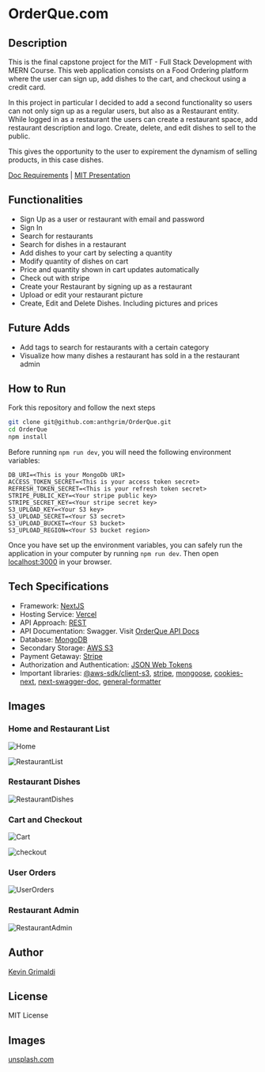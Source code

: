 # OrderQue.com

## Description

This is the final capstone project for the MIT - Full Stack Development with MERN Course. This web application consists on a Food Ordering platform where the user can sign up, add dishes to the cart, and checkout using a credit card.

In this project in particular I decided to add a second functionality so users can not only sign up as a regular users, but also as a Restaurant entity. While logged in as a restaurant the users can create a restaurant space, add restaurant description and logo. Create, delete, and edit dishes to sell to the public.

This gives the opportunity to the user to expirement the dynamism of selling products, in this case dishes.

[Doc Requirements](https://1drv.ms/b/s!Aq3braK3qcmji0kTLnrXNQ3zvtAN?e=M9yBKt) |
[MIT Presentation](https://1drv.ms/b/s!Aq3braK3qcmji0rog4cjKEI84mp5?e=oZWZOD)

## Functionalities

- Sign Up as a user or restaurant with email and password
- Sign In
- Search for restaurants
- Search for dishes in a restaurant
- Add dishes to your cart by selecting a quantity
- Modify quantity of dishes on cart
- Price and quantity shown in cart updates automatically
- Check out with stripe
- Create your Restaurant by signing up as a restaurant
- Upload or edit your restaurant picture
- Create, Edit and Delete Dishes. Including pictures and prices

## Future Adds

- Add tags to search for restaurants with a certain category
- Visualize how many dishes a restaurant has sold in a the restaurant admin

## How to Run

Fork this repository and follow the next steps

```bash
git clone git@github.com:anthgrim/OrderQue.git
cd OrderQue
npm install
```

Before running `npm run dev`, you will need the following environment variables:

```
DB_URI=<This is your MongoDb URI>
ACCESS_TOKEN_SECRET=<This is your access token secret>
REFRESH_TOKEN_SECRET=<This is your refresh token secret>
STRIPE_PUBLIC_KEY=<Your stripe public key>
STRIPE_SECRET_KEY=<Your stripe secret key>
S3_UPLOAD_KEY=<Your S3 key>
S3_UPLOAD_SECRET=<Your S3 secret>
S3_UPLOAD_BUCKET=<Your S3 bucket>
S3_UPLOAD_REGION=<Your S3 bucket region>
```

Once you have set up the environment variables, you can safely run the application in your computer by running `npm run dev`. Then open [localhost:3000](http//localhost:3000) in your browser.

## Tech Specifications

- Framework: [NextJS](https://nextjs.org/)
- Hosting Service: [Vercel](https://vercel.com/)
- API Approach: [REST](https://aws.amazon.com/what-is/restful-api/)
- API Documentation: Swagger. Visit [OrderQue API Docs](https://www.orderque.com/api-doc)
- Database: [MongoDB](https://www.mongodb.com/)
- Secondary Storage: [AWS S3](https://aws.amazon.com/s3/)
- Payment Getaway: [Stripe](https://stripe.com/)
- Authorization and Authentication: [JSON Web Tokens](https://jwt.io/)
- Important libraries: [@aws-sdk/client-s3](https://docs.aws.amazon.com/AWSJavaScriptSDK/v3/latest/clients/client-s3/index.html), [stripe](https://stripe.com/docs/api), [mongoose](https://mongoosejs.com/), [cookies-next](https://www.npmjs.com/package/cookies-next), [next-swagger-doc](https://www.npmjs.com/package/next-swagger-doc), [general-formatter](https://www.npmjs.com/package/general-formatter)

## Images

### Home and Restaurant List

![Home](https://bl6pap004files.storage.live.com/y4mNa-yrUk3du3g7qFEhDwvJf8vcmKc7u5ebm_-V8IddwnasMZlA44GUXQ-OV4-hqPFhC1zuP7-FnaukQU9OhSrw8CQ9ivvf7nPWXktM44OVZkw2l6JUfK5NpdKQSKYLla8bb8XsJlhI5_xU89ZmnGeAL1qUlQV5ogdMc3jZX-jc2FDtj3TtCK6xGW3_F1xqPxYKCqnMiBNTqAyplbwYSxC2fMAVh6HWMOd2xHsoIrJhks?encodeFailures=1&width=1688&height=833)

![RestaurantList](https://bl6pap004files.storage.live.com/y4mndhYOPQTb1cOz2jZKu5G1V9PtH0NrfAOhQdSeFLNT7bhvL1Gg3kp0ThpdfnVOy7jJ2leYIb06bRmTwkMM5jwtiKmhX0SzEoaXu4hN8CaeyXCDTpiiYJKdC4-NaP5--L3YnvtFd6k-r0iChuTuvW3U5ZAuig2THVzaZutoXU61YRIzpEHKVNplhTkEh_vHs_CyBhvECUCMPTcxZKdnkH-p1wv3Ygzh_lpbIYnBoUyvx0?encodeFailures=1&width=1701&height=635)

### Restaurant Dishes

![RestaurantDishes](https://bl6pap004files.storage.live.com/y4mu4hQZG6mtCDWMP-NQVjeVm9FLbjqJzlxdA1xVuiVIbJ2DkNPcwU9qXlEctA7SSn03qBQycZY5ueZ0fDKxqR4CnvFEfq3xHR9AwzdIXxmf2inJhlGLZ0h-QWS4e_F6j73mXLtfUOyca43C1I1Rr_zLjjGzQV7MoUBIHLKGvJAxHv1PGGSEvlA0wjm616qsrlsgRXbGS1O0bdnyWtgA7oah7NjT5sSDgpp6bWqbqi1C_A?encodeFailures=1&width=1666&height=836)

### Cart and Checkout

![Cart](https://bl6pap004files.storage.live.com/y4mfpvRU8ryFhQcyVgGwkjebezIoGciwL_Gf5jM4E9JgZhfyGFbgzsYTzXMWxlS7D44MuXDMYH_x9fkz4AYuJGLDNQC0kEODiN2aVKzS09E2yd2pYCM7wWjqohAFmEzDwSWoFkZ2t2Hmcdhg3DaHbeYXtNhAzihWnVcT51TdR6WTxtWZrussAJf5mLSwGrEEkoy7WrCO6JCSYHWt-wz-xu2B2bxUd7YHSCu3OCVr4OpRuI?encodeFailures=1&width=1683&height=668)

![checkout](https://bl6pap004files.storage.live.com/y4mznGAaEu5VoHWQfQzkwxI102AhUIiUR6Cy1IzK325y5NeXu0ksx2g4tskQyN7W3zQ8vMH_g7GVBniSOag2EF3DnvnZafrpcQlnIjNv8gpMu09GK4RzYivcY1uKpSCWzd1cp5LsFaVyDZDRx3AUS9drTkptHjBW5gTMGLN4VZdehiLxVVHqC-OP9NiYI0ynEXDNMxLS3-goa2j2OwE5jZZmDuBLX_CMwRAsQRbH47AaDo?encodeFailures=1&width=1005&height=724)

### User Orders

![UserOrders](https://bl6pap004files.storage.live.com/y4mP2U4w0zX5Lh3R7J-R935MW4TM1gGJr1-KSKSG5aevAp4Jtm7UxJXqlQuvoH9RG9kaIltAzXl3SQRU6w41NkmK1a-kxC6SFdWOeraMekzae2_Qwrwe7rsj2rcL5O_igcdGfSexS3qpFHO_eWfM8MgBvufRv6uqlqYjb17P8MJ7s-OP4fpisN0yAASIn6FhNH2nden0M0TlORkqDPghQLNpiZP6oJTcOe6Ghus4O0GI9w?encodeFailures=1&width=1659&height=621)

### Restaurant Admin

![RestaurantAdmin](https://bl6pap004files.storage.live.com/y4memeJQAwqWyILYLvEPG8EWK_MAeQo5CAR9iPMQ0Sk1ljko5gCG79xSInFiSJsB37340GWJhch0aRHxamA85cUInfr-v2bCY0D2J9N725GKKz4YdmN50q1lUdX6N2os05s_fEP9xcQjk_FsSgagrlXtVA7HIRX-0b89Ol2nrE0Fo5946Q2s3gXkIw7s4wSK1Bl4mUUNdr6wj6g5EFvvKLI1XSAHXndB4yNTR0cXcESU-A?encodeFailures=1&width=1591&height=913)

## Author

[Kevin Grimaldi](https://www.linkedin.com/in/kevin-grimaldi-392b44178/)

## License

MIT License

## Images

[unsplash.com](https://unsplash.com/)
